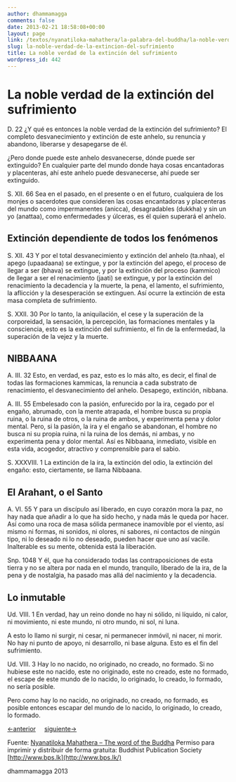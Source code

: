 ```yaml
---
author: dhammamagga
comments: false
date: 2013-02-21 18:58:08+00:00
layout: page
link: /textos/nyanatiloka-mahathera/la-palabra-del-buddha/la-noble-verdad-de-la-extincion-del-sufrimiento/
slug: la-noble-verdad-de-la-extincion-del-sufrimiento
title: La noble verdad de la extinción del sufrimiento
wordpress_id: 442
---
```


# La noble verdad de la extinción del sufrimiento


D. 22
¿Y qué es entonces la noble verdad de la extinción del sufrimiento? El completo desvanecimiento y extinción de este anhelo, su renuncia y abandono, liberarse y desapegarse de él.

¿Pero donde puede este anhelo desvanecerse, dónde puede ser extinguido? En cualquier parte del mundo donde haya cosas encantadoras y placenteras, ahí este anhelo puede desvanecerse, ahí puede ser extinguido.

S. XII. 66
Sea en el pasado, en el presente o en el futuro, cualquiera de los monjes o sacerdotes que consideren las cosas encantadoras y placenteras del mundo como impermanentes (anicca), desagradables (dukkha) y sin un yo (anattaa), como enfermedades y úlceras, es él quien superará el anhelo.


## Extinción dependiente de todos los fenómenos


S. XII. 43
Y por el total desvanecimiento y extinción del anhelo (ta.nhaa), el apego (upaadaana) se extingue, y por la extinción del apego, el proceso de llegar a ser (bhava) se extingue, y por la extinción del proceso (kammico) de llegar a ser el renacimiento (jaati) se extingue, y por la extinción del renacimiento la decadencia y la muerte, la pena, el lamento, el sufrimiento, la aflicción y la desesperación se extinguen. Así ocurre la extinción de esta masa completa de sufrimiento.

S. XXII. 30
Por lo tanto, la aniquilación, el cese y la superación de la corporeidad, la sensación, la percepción, las formaciones mentales y la consciencia, esto es la extinción del sufrimiento, el fin de la enfermedad, la superación de la vejez y la muerte.


## NIBBAANA


A. III. 32
Esto, en verdad, es paz, esto es lo más alto, es decir, el final de todas las formaciones kammicas, la renuncia a cada substrato de renacimiento, el desvanecimiento del anhelo. Desapego, extinción, nibbana.

A. III. 55
Embelesado con la pasión, enfurecido por la ira, cegado por el engaño, abrumado, con la mente atrapada, el hombre busca su propia ruina, o la ruina de otros, o la ruina de ambos, y experimenta pena y dolor mental. Pero, si la pasión, la ira y el engaño se abandonan, el hombre no busca ni su propia ruina, ni la ruina de los demás, ni ambas, y no experimenta pena y dolor mental. Así es Nibbaana, inmediato, visible en esta vida, acogedor, atractivo y comprensible para el sabio.

S. XXXVIII. 1
La extinción de la ira, la extinción del odio, la extinción del engaño: esto, ciertamente, se llama Nibbaana.


## El Arahant, o el Santo


A. VI. 55
Y para un discípulo así liberado, en cuyo corazón mora la paz, no hay nada que añadir a lo que ha sido hecho, y nada más le queda por hacer. Así como una roca de masa sólida permanece inamovible por el viento, así mismo ni formas, ni sonidos, ni olores, ni sabores, ni contactos de ningún tipo, ni lo deseado ni lo no deseado, pueden hacer que uno así vacile. Inalterable es su mente, obtenida está la liberación.

Snp. 1048
Y él, que ha considerado todas las contraposiciones de esta tierra y no se altera por nada en el mundo, tranquilo, liberado de la ira, de la pena y de nostalgia, ha pasado mas allá del nacimiento y la decadencia.


## Lo inmutable


Ud. VIII. 1
En verdad, hay un reino donde no hay ni sólido, ni líquido, ni calor, ni movimiento, ni este mundo, ni otro mundo, ni sol, ni luna.

A esto lo llamo ni surgir, ni cesar, ni permanecer inmóvil, ni nacer, ni morir. No hay ni punto de apoyo, ni desarrollo, ni base alguna. Esto es el fin del sufrimiento.

Ud. VIII. 3
Hay lo no nacido, no originado, no creado, no formado. Si no hubiese este no nacido, este no originado, este no creado, este no formado, el escape de este mundo de lo nacido, lo originado, lo creado, lo formado, no sería posible.

Pero como hay lo no nacido, no originado, no creado, no formado, es posible entonces escapar del mundo de lo nacido, lo originado, lo creado, lo formado.


[<-anterior](/textos/nyanatiloka-mahathera/la-palabra-del-buddha/la-noble-verdad-del-origen-del-sufrimiento/)     [siguiente->](/textos/nyanatiloka-mahathera/la-palabra-del-buddha/la-noble-verdad-del-camino-que-lleva-a-la-extincion-del-sufrimiento/)




Fuente: [Nyanatiloka Mahathera – The word of the Buddha](http://www.enabling.org/ia/vipassana/Archive/N/Nyanatiloka/WOB/index.html)
Permiso para imprimir y distribuir de forma gratuita:
Buddhist Publication Society
[http://www.bps.lk](http://www.bps.lk/)




dhammamagga 2013
